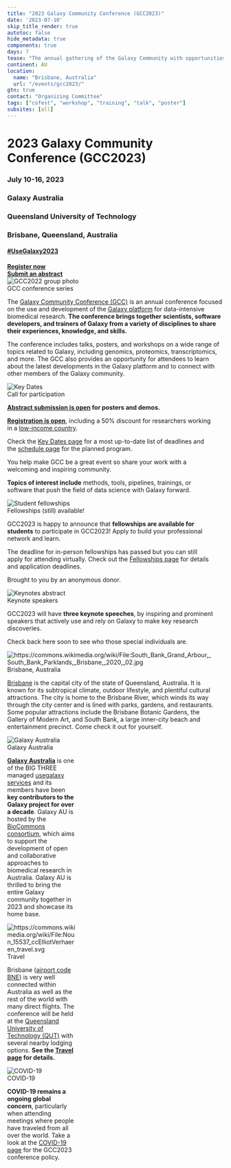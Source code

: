 ```yaml
---
title: "2023 Galaxy Community Conference (GCC2023)"
date: '2023-07-10'
skip_title_render: true
autotoc: false
hide_metadata: true
components: true
days: 7
tease: "The annual gathering of the Galaxy Community with opportunities to hear latest developments, get training, and meet everyone involved."
continent: AU
location:
  name: "Brisbane, Australia"
  url: "/events/gcc2023/"
gtn: true
contact: "Organizing Committee"
tags: ["cofest", "workshop", "training", "talk", "poster"]
subsites: [all]
---
```


<slot name="/events/gcc2023/header" />

<div class="text-center my-5">

# **2023 Galaxy Community Conference (GCC2023)**

### July 10-16, 2023
### Galaxy Australia
### Queensland University of Technology
### Brisbane, Queensland, Australia

#### [#UseGalaxy2023](https://twitter.com/hashtag/UseGalaxy2023)

<a target="_blank" href="https://gcc-2023.eventbrite.com.au/" type="button" class="btn btn-primary">
    <strong>Register now</strong>
</a>
<br>
<a target="_blank" href="https://forms.gle/ETCPW8Vnprbij7zn6" type="button" class="btn btn-primary">
    <strong>Submit an abstract</strong>
</a>

</div>

<div class="card-deck lead">

  <!-- About GCC2023 -->
  <div class="card" style="min-width: 30%; max-width: 40rem;">
    <img src="/images/events/gcc2023/gcc2022-group.png" class="card-img-top" alt="GCC2022 group photo" />
    <div class="card-header">GCC conference series</div>

The [Galaxy Community Conference (GCC)](/gcc) is an annual conference focused on
the use and development of the [Galaxy platform](https://galaxyproject.org/) for
data-intensive biomedical research. **The conference brings together scientists,
software developers, and trainers of Galaxy from a variety of disciplines to share their
experiences, knowledge, and skills.**

The conference includes talks, posters, and workshops on a wide range of topics
related to Galaxy, including genomics, proteomics, transcriptomics, and more.
The GCC also provides an opportunity for attendees to learn about the latest
developments in the Galaxy platform and to connect with other members of the
Galaxy community.

  </div>

  <!-- Abstracts -->
  <div class="card" style="min-width: 30%; max-width: 30rem;">
    <img src="/images/events/gcc2023/key-dates.png" class="card-img-top" alt="Key Dates" />
    <div class="card-header">Call for participation</div>

**[Abstract submission is open](https://forms.gle/ETCPW8Vnprbij7zn6) for  posters and demos.**

**[Registration is open](/events/gcc2023/register/)**, including a 50% discount
for researchers working in a [low-income
country](https://gxy-shared.s3.amazonaws.com/low-income-countries.pdf).

Check the [Key Dates page](/events/gcc2023/key-dates/) for a most up-to-date
list of deadlines and the [schedule page](/events/gcc2023/schedule/) for the
planned program.

You help make GCC be a great event so share your work with a welcoming and
inspiring community.

**Topics of interest include** methods, tools, pipelines, trainings, or software
that push the field of data science with Galaxy forward.

  </div>

<!-- Fellowships -->
  <div class="card" style="min-width: 30%; max-width: 30rem;">
    <img src="/images/events/gcc2023/fellowships.png" class="card-img-top" alt="Student fellowships" />
    <div class="card-header">Fellowships (still) available!</div>

GCC2023 is happy to announce that **fellowships are available for students** to
participate in GCC2023! Apply to build your professional network and learn.

The deadline for in-person fellowships has passed but you can still apply for
attending virtually. Check out the [Fellowships
page](/events/gcc2023/fellowships/) for details and application deadlines.

Brought to you by an anonymous donor.
  </div>

<!-- Keynotes -->
  <div class="card" style="min-width: 30%; max-width: 30rem;">
    <img src="/images/events/gcc2023/keynotes-abstract.png" class="card-img-top" alt="Keynotes abstract" />
    <div class="card-header">Keynote speakers</div>

GCC2023 will have **three keynote speeches**, by inspiring and prominent
speakers that actively use and rely on Galaxy to make key research discoveries.

Check back here soon to see who those special individuals are.

  </div>

<!-- Brisbane -->
  <div class="card" style="min-width: 30%; max-width: 30rem;">
    <img src="/images/events/gcc2023/brisbane.png" class="card-img-top" alt="https://commons.wikimedia.org/wiki/File:South_Bank_Grand_Arbour,_South_Bank_Parklands,_Brisbane,_2020,_02.jpg" />
    <div class="card-header">Brisbane, Australia</div>

[Brisbane](https://www.australia.com/en-us/places/brisbane-and-surrounds/guide-to-brisbane.html)
is the capital city of the state of Queensland, Australia. It is known for its
subtropical climate, outdoor lifestyle, and plentiful cultural attractions. The city is
home to the Brisbane River, which winds its way through the city center and is
lined with parks, gardens, and restaurants. Some popular attractions include the
Brisbane Botanic Gardens, the Gallery of Modern Art, and South Bank, a large
inner-city beach and entertainment precinct. Come check it out for yourself.

  </div>

  <!-- Galaxy Australia -->
  <div class="card" style="min-width: 30%; max-width: 32.2%;">
    <img src="/images/events/gcc2023/galaxy-au.png" class="card-img-top" alt="Galaxy Australia" />
    <div class="card-header">Galaxy Australia</div>

**[Galaxy Australia](https://www.biocommons.org.au/galaxy-australia)** is one of
the BIG THREE managed [usegalaxy services](https://galaxyproject.org/usegalaxy/)
and its members have been **key contributors to the Galaxy project for over a
decade**. Galaxy AU is hosted by the [BioCommons
consortium](https://www.biocommons.org.au/), which aims to support the
development of open and collaborative approaches to biomedical research in
Australia. Galaxy AU is thrilled to bring the entire Galaxy community together
in 2023 and showcase its home base.

  </div>

  <!-- Travel -->
  <div class="card" style="min-width: 30%; max-width: 32.2%">
    <img src="/images/events/gcc2023/transit.png" class="card-img-top" alt="https://commons.wikimedia.org/wiki/File:Noun_15537_ccElliotVerhaeren_travel.svg" />
    <div class="card-header">Travel</div>

Brisbane ([airport code BNE](https://www.bne.com.au/)) is very well connected
within Australia as well as the rest of the world with many direct flights. The
conference will be held at the [Queensland University of Technology
(QUT)](https://www.qut.edu.au/) with several nearby lodging options. **See the
[Travel page](/events/gcc2023/travel/) for details.**

  </div>

  <!-- COVID19 -->
  <div class="card" style="min-width: 30%; max-width: 32.2%">
    <img src="/images/events/gcc2023/face-mask.png" class="card-img-top" alt="COVID-19" />
    <div class="card-header">COVID-19</div>

**COVID-19 remains a ongoing global concern**, particularly when attending meetings
where people have traveled from all over the world. Take a look at the [COVID-19
page](/events/gcc2023/covid19/) for the GCC2023 conference policy.

  </div>

</div>
